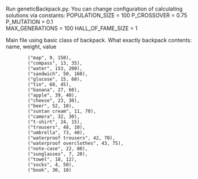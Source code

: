Run geneticBackpack.py. You can change configuration of calculating solutions via constants:
POPULATION_SIZE = 100
P_CROSSOVER = 0.75  
P_MUTATION = 0.1   
MAX_GENERATIONS = 100
HALL_OF_FAME_SIZE = 1

Main file using basic class of backpack. What exactly backpack contents:
      name, weight, value
      
            ("map", 9, 150),
            ("compass", 13, 35),
            ("water", 153, 200),
            ("sandwich", 50, 160),
            ("glucose", 15, 60),
            ("tin", 68, 45),
            ("banana", 27, 60),
            ("apple", 39, 40),
            ("cheese", 23, 30),
            ("beer", 52, 10),
            ("suntan cream", 11, 70),
            ("camera", 32, 30),
            ("t-shirt", 24, 15),
            ("trousers", 48, 10),
            ("umbrella", 73, 40),
            ("waterproof trousers", 42, 70),
            ("waterproof overclothes", 43, 75),
            ("note-case", 22, 80),
            ("sunglasses", 7, 20),
            ("towel", 18, 12),
            ("socks", 4, 50),
            ("book", 30, 10)
